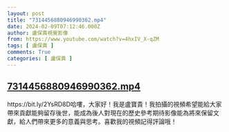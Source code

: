 ```yaml
---
layout: post
title: "7314456880946990362.mp4"
date: 2024-02-09T07:12:46.000Z
author: 盧保貴視覺影像
from: https://www.youtube.com/watch?v=4hxIV_X-qZM
tags: [ 盧保貴 ]
comments: True
categories: [ 盧保貴 ]
---
```

<!--1707462766000-->
[7314456880946990362.mp4](https://www.youtube.com/watch?v=4hxIV_X-qZM)
------

<div>
https://bit.ly/2YsRD8D哈嘍，大家好！我是盧寶貴！我拍攝的視頻希望能給大家帶來貢獻能夠留存後世，能成為後人對現在的歷史參考期待影像能為將來保留文獻，給人們帶來更多的意義與思考。喜歡我的視頻記得評論哦！
</div>
